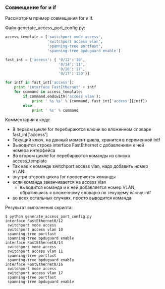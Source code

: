 ### Совмещение for и if

Рассмотрим пример совмещения for и if.

Файл generate_access_port_config.py:
```python
access_template = ['switchport mode access',
                   'switchport access vlan',
                   'spanning-tree portfast',
                   'spanning-tree bpduguard enable']

fast_int = {'access': { '0/12':'10',
                        '0/14':'11',
                        '0/16':'17',
                        '0/17':'150'}}

for intf in fast_int['access']:
    print 'interface FastEthernet' + intf
    for command in access_template:
        if command.endswith('access vlan'):
            print ' %s %s' % (command, fast_int['access'][intf])
        else:
            print ' %s' % command
```

Комментарии к коду:
* В первом цикле for перебираются ключи во вложенном словаре fast_int['access']
* Текущий ключ, на данный момент цикла, хранится в переменной intf
* Выводится строка interface FastEthernet с добавлением к ней номера интерфейса
* Во втором цикле for перебираются команды из списка access_template
* Так как к команде switchport access vlan, надо добавить номер VLAN:
 * внутри второго цикла for проверяются команды 
 * если команда заканчивается на access vlan
   * выводится команда и к ней добавляется номер VLAN, обратившись к вложенному словарю по текущему ключу intf
 * во всех остальных случаях, просто выводится команда

Результат выполнения скрипта:
```
$ python generate_access_port_config.py
interface FastEthernet0/12
 switchport mode access
 switchport access vlan 10
 spanning-tree portfast
 spanning-tree bpduguard enable
interface FastEthernet0/14
 switchport mode access
 switchport access vlan 11
 spanning-tree portfast
 spanning-tree bpduguard enable
interface FastEthernet0/16
 switchport mode access
 switchport access vlan 17
 spanning-tree portfast
 spanning-tree bpduguard enable
```

